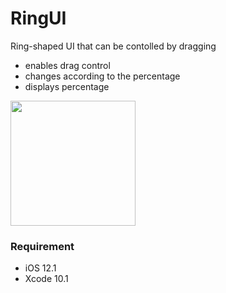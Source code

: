 # RingUI
Ring-shaped UI that can be contolled by dragging

- enables drag control
- changes according to the percentage
- displays percentage

<img src="https://s33.aconvert.com/convert/p3r68-cdx67/q1l0p-t9tw6.gif" width="200">

### Requirement
- iOS 12.1
- Xcode 10.1

